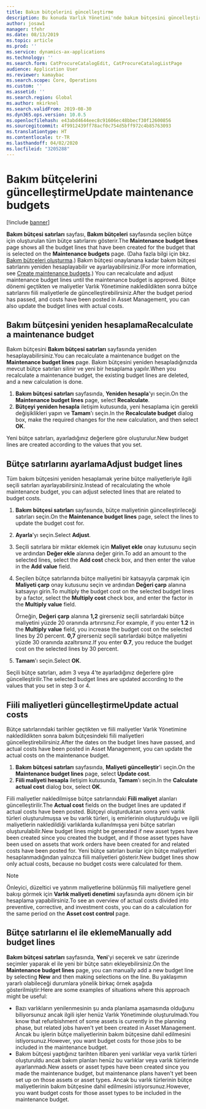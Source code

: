 ```yaml
---
title: Bakım bütçelerini güncelleştirme
description: Bu konuda Varlık Yönetimi'nde bakım bütçesini güncelleştirme işlemi açıklanmaktadır.
author: josaw1
manager: tfehr
ms.date: 08/13/2019
ms.topic: article
ms.prod: ''
ms.service: dynamics-ax-applications
ms.technology: ''
ms.search.form: CatProcureCatalogEdit, CatProcureCatalogListPage
audience: Application User
ms.reviewer: kamaybac
ms.search.scope: Core, Operations
ms.custom: ''
ms.assetid: ''
ms.search.region: Global
ms.author: mkirknel
ms.search.validFrom: 2019-08-30
ms.dyn365.ops.version: 10.0.5
ms.openlocfilehash: e43abd4644eec8c91606ec48bbecf30f12600856
ms.sourcegitcommit: 4f9912439ff78acf0c754d5bff972c4b85763093
ms.translationtype: HT
ms.contentlocale: tr-TR
ms.lasthandoff: 04/02/2020
ms.locfileid: "3205288"
---
```

# <a name="update-maintenance-budgets"></a><span data-ttu-id="81f6c-103">Bakım bütçelerini güncelleştirme</span><span class="sxs-lookup"><span data-stu-id="81f6c-103">Update maintenance budgets</span></span>

[!include [banner](../../includes/banner.md)]

 

<span data-ttu-id="81f6c-104">**Bakım bütçesi satırları** sayfası, **Bakım bütçeleri** sayfasında seçilen bütçe için oluşturulan tüm bütçe satırlarını gösterir.</span><span class="sxs-lookup"><span data-stu-id="81f6c-104">The **Maintenance budget lines** page shows all the budget lines that have been created for the budget that is selected on the **Maintenance budgets** page.</span></span> <span data-ttu-id="81f6c-105">(Daha fazla bilgi için bkz. [Bakım bütçeleri oluşturma](create-maintenance-budget.md).) Bakım bütçesi onaylanana kadar bakım bütçesi satırlarını yeniden hesaplayabilir ve ayarlayabilirsiniz.</span><span class="sxs-lookup"><span data-stu-id="81f6c-105">(For more information, see [Create maintenance budgets](create-maintenance-budget.md).) You can recalculate and adjust maintenance budget lines until the maintenance budget is approved.</span></span> <span data-ttu-id="81f6c-106">Bütçe dönemi geçtikten ve maliyetler Varlık Yönetimine nakledildikten sonra bütçe satırlarını fiili maliyetlerle de güncelleştirebilirsiniz.</span><span class="sxs-lookup"><span data-stu-id="81f6c-106">After the budget period has passed, and costs have been posted in Asset Management, you can also update the budget lines with actual costs.</span></span>

## <a name="recalculate-a-maintenance-budget"></a><span data-ttu-id="81f6c-107">Bakım bütçesini yeniden hesaplama</span><span class="sxs-lookup"><span data-stu-id="81f6c-107">Recalculate a maintenance budget</span></span>

<span data-ttu-id="81f6c-108">Bakım bütçesini **Bakım bütçesi satırları** sayfasında yeniden hesaplayabilirsiniz.</span><span class="sxs-lookup"><span data-stu-id="81f6c-108">You can recalculate a maintenance budget on the **Maintenance budget lines** page.</span></span> <span data-ttu-id="81f6c-109">Bakım bütçesini yeniden hesapladığınızda mevcut bütçe satırları silinir ve yeni bir hesaplama yapılır.</span><span class="sxs-lookup"><span data-stu-id="81f6c-109">When you recalculate a maintenance budget, the existing budget lines are deleted, and a new calculation is done.</span></span>

1. <span data-ttu-id="81f6c-110">**Bakım bütçesi satırları** sayfasında, **Yeniden hesapla**'yı seçin.</span><span class="sxs-lookup"><span data-stu-id="81f6c-110">On the **Maintenance budget lines** page, select **Recalculate**.</span></span>
2. <span data-ttu-id="81f6c-111">**Bütçeyi yeniden hesapla** iletişim kutusunda, yeni hesaplama için gerekli değişiklikleri yapın ve **Tamam**'ı seçin.</span><span class="sxs-lookup"><span data-stu-id="81f6c-111">In the **Recalculate budget** dialog box, make the required changes for the new calculation, and then select **OK**.</span></span>

<span data-ttu-id="81f6c-112">Yeni bütçe satırları, ayarladığınız değerlere göre oluşturulur.</span><span class="sxs-lookup"><span data-stu-id="81f6c-112">New budget lines are created according to the values that you set.</span></span>

## <a name="adjust-budget-lines"></a><span data-ttu-id="81f6c-113">Bütçe satırlarını ayarlama</span><span class="sxs-lookup"><span data-stu-id="81f6c-113">Adjust budget lines</span></span>

<span data-ttu-id="81f6c-114">Tüm bakım bütçesini yeniden hesaplamak yerine bütçe maliyetleriyle ilgili seçili satırları ayarlayabilirsiniz.</span><span class="sxs-lookup"><span data-stu-id="81f6c-114">Instead of recalculating the whole maintenance budget, you can adjust selected lines that are related to budget costs.</span></span>

1. <span data-ttu-id="81f6c-115">**Bakım bütçesi satırları** sayfasında, bütçe maliyetinin güncelleştirileceği satırları seçin.</span><span class="sxs-lookup"><span data-stu-id="81f6c-115">On the **Maintenance budget lines** page, select the lines to update the budget cost for.</span></span>
2. <span data-ttu-id="81f6c-116">**Ayarla**'yı seçin.</span><span class="sxs-lookup"><span data-stu-id="81f6c-116">Select **Adjust**.</span></span>
3. <span data-ttu-id="81f6c-117">Seçili satırlara bir miktar eklemek için **Maliyet ekle** onay kutusunu seçin ve ardından **Değer ekle** alanına değer girin.</span><span class="sxs-lookup"><span data-stu-id="81f6c-117">To add an amount to the selected lines, select the **Add cost** check box, and then enter the value in the **Add value** field.</span></span>
4. <span data-ttu-id="81f6c-118">Seçilen bütçe satırlarında bütçe maliyetini bir katsayıyla çarpmak için **Maliyeti çarp** onay kutusunu seçin ve ardından **Değeri çarp** alanına katsayıyı girin.</span><span class="sxs-lookup"><span data-stu-id="81f6c-118">To multiply the budget cost on the selected budget lines by a factor, select the **Multiply cost** check box, and enter the factor in the **Multiply value** field.</span></span>

    <span data-ttu-id="81f6c-119">Örneğin, **Değeri çarp** alanına **1,2** girerseniz seçili satırlardaki bütçe maliyetini yüzde 20 oranında artırırsınız.</span><span class="sxs-lookup"><span data-stu-id="81f6c-119">For example, if you enter **1.2** in the **Multiply value** field, you increase the budget cost on the selected lines by 20 percent.</span></span> <span data-ttu-id="81f6c-120">**0,7** girerseniz seçili satırlardaki bütçe maliyetini yüzde 30 oranında azaltırsınız.</span><span class="sxs-lookup"><span data-stu-id="81f6c-120">If you enter **0.7**, you reduce the budget cost on the selected lines by 30 percent.</span></span>

5. <span data-ttu-id="81f6c-121">**Tamam**'ı seçin.</span><span class="sxs-lookup"><span data-stu-id="81f6c-121">Select **OK**.</span></span>

<span data-ttu-id="81f6c-122">Seçili bütçe satırları, adım 3 veya 4'te ayarladığınız değerlere göre güncelleştirilir.</span><span class="sxs-lookup"><span data-stu-id="81f6c-122">The selected budget lines are updated according to the values that you set in step 3 or 4.</span></span>

## <a name="update-actual-costs"></a><span data-ttu-id="81f6c-123">Fiili maliyetleri güncelleştirme</span><span class="sxs-lookup"><span data-stu-id="81f6c-123">Update actual costs</span></span>

<span data-ttu-id="81f6c-124">Bütçe satırlarındaki tarihler geçtikten ve fiili maliyetler Varlık Yönetimine nakledildikten sonra bakım bütçesindeki fiili maliyetleri güncelleştirebilirsiniz.</span><span class="sxs-lookup"><span data-stu-id="81f6c-124">After the dates on the budget lines have passed, and actual costs have been posted in Asset Management, you can update the actual costs on the maintenance budget.</span></span>

1. <span data-ttu-id="81f6c-125">**Bakım bütçesi satırları** sayfasında, **Maliyeti güncelleştir**'i seçin.</span><span class="sxs-lookup"><span data-stu-id="81f6c-125">On the **Maintenance budget lines** page, select **Update cost**.</span></span>
2. <span data-ttu-id="81f6c-126">**Fiili maliyeti hesapla** iletişim kutusunda, **Tamam**'ı seçin.</span><span class="sxs-lookup"><span data-stu-id="81f6c-126">In the **Calculate actual cost** dialog box, select **OK**.</span></span>

<span data-ttu-id="81f6c-127">Fiili maliyetler nakledilmişse bütçe satırlarındaki **Fiili maliyet** alanları güncelleştirilir.</span><span class="sxs-lookup"><span data-stu-id="81f6c-127">The **Actual cost** fields on the budget lines are updated if actual costs have been posted.</span></span> <span data-ttu-id="81f6c-128">Bütçeyi oluşturduktan sonra yeni varlık türleri oluşturulmuşsa ve bu varlık türleri, iş emirlerinin oluşturulduğu ve ilgili maliyetlerin nakledildiği varlıklarda kullanılmışsa yeni bütçe satırları oluşturulabilir.</span><span class="sxs-lookup"><span data-stu-id="81f6c-128">New budget lines might be generated if new asset types have been created since you created the budget, and if those asset types have been used on assets that work orders have been created for and related costs have been posted for.</span></span> <span data-ttu-id="81f6c-129">Yeni bütçe satırları bunlar için bütçe maliyetleri hesaplanmadığından yalnızca fiili maliyetleri gösterir.</span><span class="sxs-lookup"><span data-stu-id="81f6c-129">New budget lines show only actual costs, because no budget costs were calculated for them.</span></span>

> [!NOTE]
> <span data-ttu-id="81f6c-130">Önleyici, düzeltici ve yatırım maliyetlerine bölünmüş fiili maliyetlere genel bakışı görmek için **Varlık maliyeti denetimi** sayfasında aynı dönem için bir hesaplama yapabilirsiniz.</span><span class="sxs-lookup"><span data-stu-id="81f6c-130">To see an overview of actual costs divided into preventive, corrective, and investment costs, you can do a calculation for the same period on the **Asset cost control** page.</span></span> 

## <a name="manually-add-budget-lines"></a><span data-ttu-id="81f6c-131">Bütçe satırlarını el ile ekleme</span><span class="sxs-lookup"><span data-stu-id="81f6c-131">Manually add budget lines</span></span>

<span data-ttu-id="81f6c-132">**Bakım bütçesi satırları** sayfasında, **Yeni**'yi seçerek ve satır üzerinde seçimler yaparak el ile yeni bir bütçe satırı ekleyebilirsiniz.</span><span class="sxs-lookup"><span data-stu-id="81f6c-132">On the **Maintenance budget lines** page, you can manually add a new budget line by selecting **New** and then making selections on the line.</span></span> <span data-ttu-id="81f6c-133">Bu yaklaşımın yararlı olabileceği durumlara yönelik birkaç örnek aşağıda gösterilmiştir:</span><span class="sxs-lookup"><span data-stu-id="81f6c-133">Here are some examples of situations where this approach might be useful:</span></span>

- <span data-ttu-id="81f6c-134">Bazı varlıkların yenilenmesinin şu anda planlama aşamasında olduğunu biliyorsunuz ancak ilgili işler henüz Varlık Yönetiminde oluşturulmadı.</span><span class="sxs-lookup"><span data-stu-id="81f6c-134">You know that refurbishment of some assets is currently in the planning phase, but related jobs haven't yet been created in Asset Management.</span></span> <span data-ttu-id="81f6c-135">Ancak bu işlerin bütçe maliyetlerinin bakım bütçesine dahil edilmesini istiyorsunuz.</span><span class="sxs-lookup"><span data-stu-id="81f6c-135">However, you want budget costs for those jobs to be included in the maintenance budget.</span></span>
- <span data-ttu-id="81f6c-136">Bakım bütçesi yaptığınız tarihten itibaren yeni varlıklar veya varlık türleri oluşturuldu ancak bakım planları henüz bu varlıklar veya varlık türlerinde ayarlanmadı.</span><span class="sxs-lookup"><span data-stu-id="81f6c-136">New assets or asset types have been created since you made the maintenance budget, but maintenance plans haven't yet been set up on those assets or asset types.</span></span> <span data-ttu-id="81f6c-137">Ancak bu varlık türlerinin bütçe maliyetlerinin bakım bütçesine dahil edilmesini istiyorsunuz.</span><span class="sxs-lookup"><span data-stu-id="81f6c-137">However, you want budget costs for those asset types to be included in the maintenance budget.</span></span>
